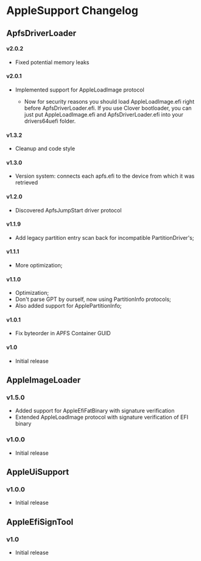 AppleSupport Changelog
==================

## ApfsDriverLoader
#### v2.0.2
- Fixed potential memory leaks

#### v2.0.1 
- Implemented support for AppleLoadImage protocol
	
	* Now for security reasons you should load AppleLoadImage.efi right before ApfsDriverLoader.efi. If you use Clover bootloader, you can just put AppleLoadImage.efi and ApfsDriverLoader.efi into your drivers64uefi folder.

#### v1.3.2
- Cleanup and code style

#### v1.3.0
- Version system: connects each apfs.efi to the device from which it was retrieved

#### v1.2.0
- Discovered ApfsJumpStart driver protocol

#### v1.1.9 
- Add legacy partition entry scan back for incompatible PartitionDriver's;

#### v1.1.1
- More optimization;

#### v1.1.0
- Optimization;
- Don't parse GPT by ourself, now using PartitionInfo protocols;
- Also added support for ApplePartitionInfo;

#### v1.0.1
- Fix byteorder in APFS Container GUID

#### v1.0
- Initial release

## AppleImageLoader
### v1.5.0
- Added support for AppleEfiFatBinary with signature verification
- Extended AppleLoadImage protocol with signature verification of EFI binary

### v1.0.0
- Initial release

## AppleUiSupport
### v1.0.0
- Initial release

## AppleEfiSignTool
### v1.0
- Initial release